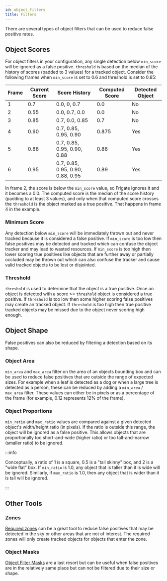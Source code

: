 ```yaml
---
id: object_filters
title: Filters
---
```


There are several types of object filters that can be used to reduce false positive rates.

## Object Scores

For object filters in your configuration, any single detection below `min_score` will be ignored as a false positive. `threshold` is based on the median of the history of scores (padded to 3 values) for a tracked object. Consider the following frames when `min_score` is set to 0.6 and threshold is set to 0.85:

| Frame | Current Score | Score History                     | Computed Score | Detected Object |
| ----- | ------------- | --------------------------------- | -------------- | --------------- |
| 1     | 0.7           | 0.0, 0, 0.7                       | 0.0            | No              |
| 2     | 0.55          | 0.0, 0.7, 0.0                     | 0.0            | No              |
| 3     | 0.85          | 0.7, 0.0, 0.85                    | 0.7            | No              |
| 4     | 0.90          | 0.7, 0.85, 0.95, 0.90             | 0.875          | Yes             |
| 5     | 0.88          | 0.7, 0.85, 0.95, 0.90, 0.88       | 0.88           | Yes             |
| 6     | 0.95          | 0.7, 0.85, 0.95, 0.90, 0.88, 0.95 | 0.89           | Yes             |

In frame 2, the score is below the `min_score` value, so Frigate ignores it and it becomes a 0.0. The computed score is the median of the score history (padding to at least 3 values), and only when that computed score crosses the `threshold` is the object marked as a true positive. That happens in frame 4 in the example.

### Minimum Score

Any detection below `min_score` will be immediately thrown out and never tracked because it is considered a false positive. If `min_score` is too low then false positives may be detected and tracked which can confuse the object tracker and may lead to wasted resources. If `min_score` is too high then lower scoring true positives like objects that are further away or partially occluded may be thrown out which can also confuse the tracker and cause valid tracked objects to be lost or disjointed.

### Threshold

`threshold` is used to determine that the object is a true positive. Once an object is detected with a score >= `threshold` object is considered a true positive. If `threshold` is too low then some higher scoring false positives may create an tracked object. If `threshold` is too high then true positive tracked objects may be missed due to the object never scoring high enough.

## Object Shape

False positives can also be reduced by filtering a detection based on its shape.

### Object Area

`min_area` and `max_area` filter on the area of an objects bounding box and can be used to reduce false positives that are outside the range of expected sizes. For example when a leaf is detected as a dog or when a large tree is detected as a person, these can be reduced by adding a `min_area` / `max_area` filter. These values can either be in pixels or as a percentage of the frame (for example, 0.12 represents 12% of the frame).

### Object Proportions

`min_ratio` and `max_ratio` values are compared against a given detected object's width/height ratio (in pixels). If the ratio is outside this range, the object will be ignored as a false positive. This allows objects that are proportionally too short-and-wide (higher ratio) or too tall-and-narrow (smaller ratio) to be ignored.

:::info

Conceptually, a ratio of 1 is a square, 0.5 is a "tall skinny" box, and 2 is a "wide flat" box. If `min_ratio` is 1.0, any object that is taller than it is wide will be ignored. Similarly, if `max_ratio` is 1.0, then any object that is wider than it is tall will be ignored.

:::

## Other Tools

### Zones

[Required zones](/configuration/zones.md) can be a great tool to reduce false positives that may be detected in the sky or other areas that are not of interest. The required zones will only create tracked objects for objects that enter the zone.

### Object Masks

[Object Filter Masks](/configuration/masks) are a last resort but can be useful when false positives are in the relatively same place but can not be filtered due to their size or shape.
